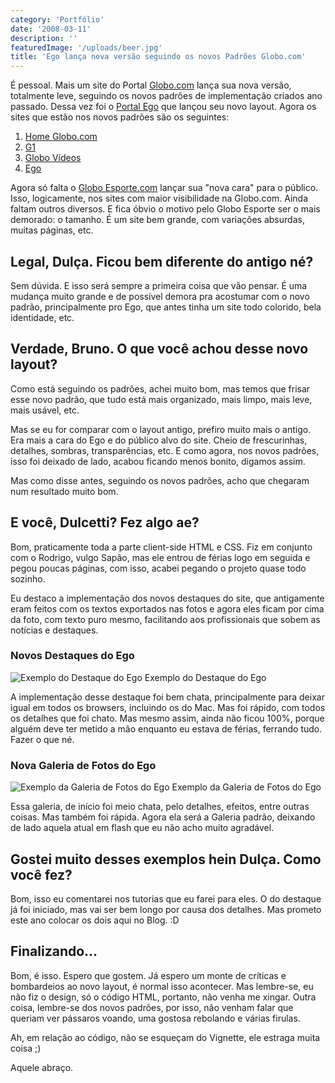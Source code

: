 ```yaml
---
category: 'Portfólio'
date: '2008-03-11'
description: ''
featuredImage: '/uploads/beer.jpg'
title: 'Ego lança nova versão seguindo os novos Padrões Globo.com'
---
```


É pessoal. Mais um site do Portal [Globo.com](http://www.globo.com/) lança sua nova versão, totalmente leve, seguindo os novos padrões de implementação criados ano passado. Dessa vez foi o [Portal Ego](http://ego.globo.com/) que lançou seu novo layout. Agora os sites que estão nos novos padrões são os seguintes:

1. [Home Globo.com](/portal-globocom-lanca-sua-nova-home)
2. [G1](/g1-o-portal-de-noticias-da-globocom-lanca-novo-layout)
3. [Globo Vídeos](/globo-videos-nos-novos-padroes-globocom)
4. [Ego](/ego-lanca-nova-versao-seguindo-os-novos-padroes-globocom)

Agora só falta o [Globo Esporte.com](http://globoesporte.globo.com/) lançar sua "nova cara" para o público. Isso, logicamente, nos sites com maior visibilidade na Globo.com. Ainda faltam outros diversos. E fica óbvio o motivo pelo Globo Esporte ser o mais demorado: o tamanho. É um site bem grande, com variações absurdas, muitas páginas, etc.

## Legal, Dulça. Ficou bem diferente do antigo né?

Sem dúvida. E isso será sempre a primeira coisa que vão pensar. É uma mudança muito grande e de possível demora pra acostumar com o novo padrão, principalmente pro Ego, que antes tinha um site todo colorido, bela identidade, etc.

## Verdade, Bruno. O que você achou desse novo layout?

Como está seguindo os padrões, achei muito bom, mas temos que frisar esse novo padrão, que tudo está mais organizado, mais limpo, mais leve, mais usável, etc.

Mas se eu for comparar com o layout antigo, prefiro muito mais o antigo. Era mais a cara do Ego e do público alvo do site. Cheio de frescurinhas, detalhes, sombras, transparências, etc. E como agora, nos novos padrões, isso foi deixado de lado, acabou ficando menos bonito, digamos assim.

Mas como disse antes, seguindo os novos padrões, acho que chegaram num resultado muito bom.

## E você, Dulcetti? Fez algo ae?

Bom, praticamente toda a parte client-side HTML e CSS. Fiz em conjunto com o Rodrigo, vulgo Sapão, mas ele entrou de férias logo em seguida e pegou poucas páginas, com isso, acabei pegando o projeto quase todo sozinho.

Eu destaco a implementação dos novos destaques do site, que antigamente eram feitos com os textos exportados nas fotos e agora eles ficam por cima da foto, com texto puro mesmo, facilitando aos profissionais que sobem as notícias e destaques.

### Novos Destaques do Ego

![Exemplo do Destaque do Ego](/uploads/destaque-ego.jpg) Exemplo do Destaque do Ego

A implementação desse destaque foi bem chata, principalmente para deixar igual em todos os browsers, incluindo os do Mac. Mas foi rápido, com todos os detalhes que foi chato. Mas mesmo assim, ainda não ficou 100%, porque alguém deve ter metido a mão enquanto eu estava de férias, ferrando tudo. Fazer o que né.

### Nova Galeria de Fotos do Ego

![Exemplo da Galeria de Fotos do Ego](/uploads/galeria-fotos-ego.jpg) Exemplo da Galeria de Fotos do Ego

Essa galeria, de início foi meio chata, pelo detalhes, efeitos, entre outras coisas. Mas também foi rápida. Agora ela será a Galeria padrão, deixando de lado aquela atual em flash que eu não acho muito agradável.

## Gostei muito desses exemplos hein Dulça. Como você fez?

Bom, isso eu comentarei nos tutorias que eu farei para eles. O do destaque já foi iniciado, mas vai ser bem longo por causa dos detalhes. Mas prometo este ano colocar os dois aqui no Blog. :D

## Finalizando...

Bom, é isso. Espero que gostem. Já espero um monte de críticas e bombardeios ao novo layout, é normal isso acontecer. Mas lembre-se, eu não fiz o design, só o código HTML, portanto, não venha me xingar. Outra coisa, lembre-se dos novos padrões, por isso, não venham falar que queriam ver pássaros voando, uma gostosa rebolando e várias firulas.

Ah, em relação ao código, não se esqueçam do Vignette, ele estraga muita coisa ;)

Aquele abraço.
